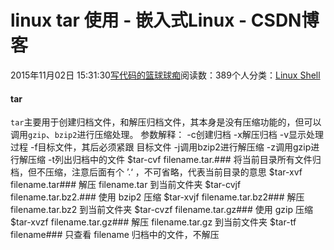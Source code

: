 
# linux tar  使用 - 嵌入式Linux - CSDN博客

2015年11月02日 15:31:30[写代码的篮球球痴](https://me.csdn.net/weiqifa0)阅读数：389个人分类：[Linux																](https://blog.csdn.net/weiqifa0/article/category/1388863)[Shell																](https://blog.csdn.net/weiqifa0/article/category/2102961)[
							](https://blog.csdn.net/weiqifa0/article/category/1388863)



#### tar
`tar`主要用于创建归档文件，和解压归档文件，其本身是没有压缩功能的，但可以调用`gzip`、`bzip2`进行压缩处理。
参数解释：
-c创建归档
-x解压归档
-v显示处理过程
-f目标文件，其后必须紧跟 目标文件
-j调用bzip2进行解压缩
-z调用gzip进行解压缩
-t列出归档中的文件
$tar-cvf filename.tar.\#\#\# 将当前目录所有文件归档，但不压缩，注意后面有个 ’.‘ ，不可省略，代表当前目录的意思
$tar-xvf filename.tar\#\#\# 解压 filename.tar 到当前文件夹
$tar-cvjf filename.tar.bz2.\#\#\# 使用 bzip2 压缩
$tar-xvjf  filename.tar.bz2\#\#\# 解压 filename.tar.bz2 到当前文件夹
$tar-cvzf filename.tar.gz\#\#\# 使用 gzip  压缩
$tar-xvzf filename.tar.gz\#\#\# 解压 filename.tar.gz 到当前文件夹
$tar-tf   filename\#\#\# 只查看 filename 归档中的文件，不解压


